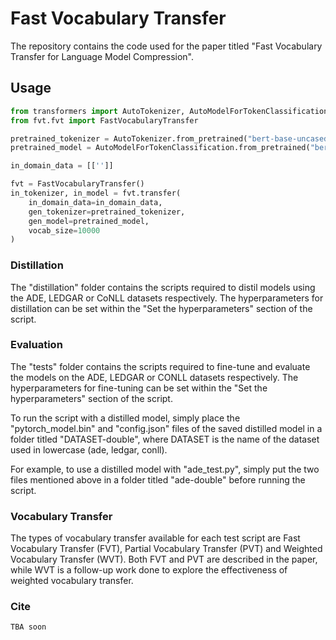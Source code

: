 # Fast Vocabulary Transfer
The repository contains the code used for the paper titled "Fast Vocabulary Transfer for Language Model Compression".

## Usage
```python
from transformers import AutoTokenizer, AutoModelForTokenClassification
from fvt.fvt import FastVocabularyTransfer

pretrained_tokenizer = AutoTokenizer.from_pretrained("bert-base-uncased")
pretrained_model = AutoModelForTokenClassification.from_pretrained("bert-base-uncased")

in_domain_data = [['']]

fvt = FastVocabularyTransfer()
in_tokenizer, in_model = fvt.transfer(
    in_domain_data=in_domain_data,
    gen_tokenizer=pretrained_tokenizer,
    gen_model=pretrained_model,
    vocab_size=10000
)
```

### Distillation
The "distillation" folder contains the scripts required to distil models using the ADE, LEDGAR or CoNLL datasets respectively. The hyperparameters for distillation can be set within the "Set the hyperparameters" section of the script.

### Evaluation
The "tests" folder contains the scripts required to fine-tune and evaluate the models on the ADE, LEDGAR or CONLL datasets respectively. The hyperparameters for fine-tuning can be set within the "Set the hyperparameters" section of the script.

To run the script with a distilled model, simply place the "pytorch_model.bin" and "config.json" files of the saved distilled model in a folder titled "DATASET-double", where DATASET is the name of the dataset used in lowercase (ade, ledgar, conll).

For example, to use a distilled model with "ade_test.py", simply put the two files mentioned above in a folder titled "ade-double" before running the script.

### Vocabulary Transfer
The types of vocabulary transfer available for each test script are Fast Vocabulary Transfer (FVT), Partial Vocabulary Transfer (PVT) and Weighted Vocabulary Transfer (WVT). Both FVT and PVT are described in the paper, while WVT is a follow-up work done to explore the effectiveness of weighted vocabulary transfer.

### Cite
```
TBA soon
```

